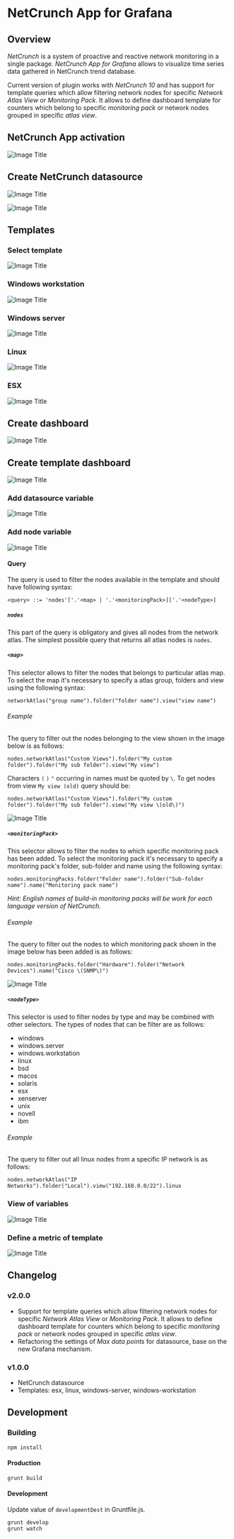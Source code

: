 # NetCrunch App for Grafana

## Overview

*NetCrunch* is a system of proactive and reactive network monitoring in a single package.
*NetCrunch App for Grafana* allows to visualize time series data gathered in NetCrunch trend database.

Current version of plugin works with *NetCrunch 10* and has support for template queries which allow filtering network nodes for specific *Network Atlas View* or *Monitoring Pack*. It allows to define dashboard template for counters which belong to specific *monitoring pack* or network nodes grouped in specific *atlas view*.

## NetCrunch App activation
![Image Title](https://raw.githubusercontent.com/adremsoft/grafana-netcrunch-plugin/master/doc/v2.0/movies/activate-netcrunch-plugin.gif)

## Create NetCrunch datasource
![Image Title](https://raw.githubusercontent.com/adremsoft/grafana-netcrunch-plugin/master/doc/v2.0/movies/create-datasource.gif)

![Image Title](https://raw.githubusercontent.com/adremsoft/grafana-netcrunch-plugin/master/doc/v2.0/images/datasource-list.jpg)

## Templates

### Select template
![Image Title](https://raw.githubusercontent.com/adremsoft/grafana-netcrunch-plugin/master/doc/v2.0/movies/select-template.gif)

### Windows workstation
![Image Title](https://raw.githubusercontent.com/adremsoft/grafana-netcrunch-plugin/master/doc/v2.0/images/windows-workstation-template.jpg)

### Windows server
![Image Title](https://raw.githubusercontent.com/adremsoft/grafana-netcrunch-plugin/master/doc/v2.0/images/windows-server-template.jpg)

### Linux
![Image Title](https://raw.githubusercontent.com/adremsoft/grafana-netcrunch-plugin/master/doc/v2.0/images/linux-template.jpg)

### ESX
![Image Title](https://raw.githubusercontent.com/adremsoft/grafana-netcrunch-plugin/master/doc/v2.0/images/esx-template.jpg)

## Create dashboard
![Image Title](https://raw.githubusercontent.com/adremsoft/grafana-netcrunch-plugin/master/doc/v2.0/movies/create-dashboard.gif)

## Create template dashboard

![Image Title](https://raw.githubusercontent.com/adremsoft/grafana-netcrunch-plugin/master/doc/v2.0/images/create-template-1.png)

### Add datasource variable

![Image Title](https://raw.githubusercontent.com/adremsoft/grafana-netcrunch-plugin/master/doc/v2.0/images/create-template-2.png)

### Add node variable

![Image Title](https://raw.githubusercontent.com/adremsoft/grafana-netcrunch-plugin/master/doc/v2.0/images/create-template-3.png)

#### Query

The query is used to filter the nodes available in the template  and should have following syntax:

`<query> ::= 'nodes'['.'<map> | '.'<monitoringPack>]['.'<nodeType>]`

##### `nodes` 

This part of the query is obligatory and gives all nodes from the network atlas.
The simplest possible query that returns all atlas nodes is `nodes`. 

##### `<map>`

This selector allows to filter the nodes that belongs to particular atlas map.
To select the map it's necessary to specify a atlas group, folders and
view using the following syntax:

`networkAtlas("group name").folder("folder name").view("view name")`

###### Example

The query to filter out the nodes belonging to the view shown in the image below is as follows:

`nodes.networkAtlas("Custom Views").folder("My custom folder").folder("My sub folder").view("My view")`

Characters `(` `)` `"` occurring in names must be quoted by `\`. To get nodes from view `My view (old)`
query should be:

`nodes.networkAtlas("Custom Views").folder("My custom folder").folder("My sub folder").view("My view \(old\)")`

![Image Title](https://raw.githubusercontent.com/adremsoft/grafana-netcrunch-plugin/development/doc/v2.0/images/template-query-maps-view.jpg)

##### `<monitoringPack>`

This selector allows to filter the nodes to which specific monitoring pack has been added.
To select the monitoring pack it's necessary to specify a monitoring pack's folder, sub-folder and name using the following syntax:

`nodes.monitoringPacks.folder("Folder name").folder("Sub-folder name").name("Monitoring pack name")`

*Hint: English names of build-in monitoring packs will be work for each language version of NetCrunch.*

###### Example

The query to filter out the nodes to which monitoring pack shown in the image below has been added is as follows:

`nodes.monitoringPacks.folder("Hardware").folder("Network Devices").name("Cisco \(SNMP\)")`

![Image Title](https://raw.githubusercontent.com/adremsoft/grafana-netcrunch-plugin/development/doc/v2.0/images/template-query-monitoring-pack-view.jpg)

##### `<nodeType>`

This selector is used to filter nodes by type and may be combined with other selectors. 
The types of nodes that can be filter are as follows:

* windows
* windows.server
* windows.workstation
* linux
* bsd
* macos
* solaris
* esx
* xenserver
* unix
* novell
* ibm

###### Example

The query to filter out all linux nodes from a specific IP network is as follows:

`nodes.networkAtlas("IP Networks").folder("Local").view("192.168.0.0/22").linux`

### View of variables

![Image Title](https://raw.githubusercontent.com/adremsoft/grafana-netcrunch-plugin/master/doc/v2.0/images/create-template-4.png)

### Define a metric of template

![Image Title](https://raw.githubusercontent.com/adremsoft/grafana-netcrunch-plugin/master/doc/v2.0/images/create-template-5.png)

## Changelog

### v2.0.0
- Support for template queries which allow filtering network nodes for specific *Network Atlas View* or *Monitoring Pack*. It allows to define dashboard template for counters which belong to specific *monitoring pack* or network nodes grouped in specific *atlas view*.
- Refactoring the settings of *Max data points* for datasource, base on the new Grafana mechanism.

### v1.0.0
- NetCrunch datasource
- Templates: esx, linux, windows-server, windows-workstation

## Development

### Building
```
npm install
```

#### Production
```
grunt build
```

#### Development

Update value of `developmentDest` in Gruntfile.js.

```
grunt develop
grunt watch
```
